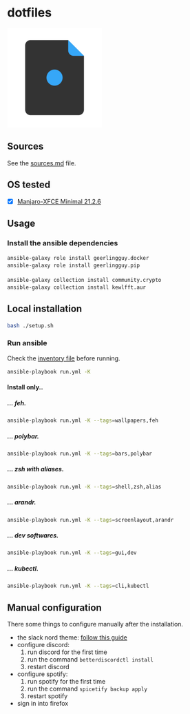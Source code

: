 # dotfiles

![logo](logo.png)

## Sources

See the [sources.md](sources.md) file.

## OS tested

- [x] [Manjaro-XFCE Minimal 21.2.6](https://manjaro.org/downloads/official/xfce/)

## Usage

### Install the ansible dependencies

```bash
ansible-galaxy role install geerlingguy.docker
ansible-galaxy role install geerlingguy.pip

ansible-galaxy collection install community.crypto
ansible-galaxy collection install kewlfft.aur
```

## Local installation

```bash
bash ./setup.sh
```

### Run ansible

Check the [inventory file](hosts.ini) before running.

```bash
ansible-playbook run.yml -K
```

#### Install only..

##### ... *feh*.

```bash
ansible-playbook run.yml -K --tags=wallpapers,feh
```

##### ... *polybar*.

```bash
ansible-playbook run.yml -K --tags=bars,polybar
```

##### ... *zsh* with *aliases*.

```bash
ansible-playbook run.yml -K --tags=shell,zsh,alias
```

##### ... *arandr*.

```bash
ansible-playbook run.yml -K --tags=screenlayout,arandr
```

##### ... *dev* softwares.

```bash
ansible-playbook run.yml -K --tags=gui,dev
```

##### ... *kubectl*.

```bash
ansible-playbook run.yml -K --tags=cli,kubectl
```

## Manual configuration

There some things to configure manually after the installation.

- the slack nord theme: [follow this guide](https://www.nordtheme.com/ports/slack)
- configure discord:
    1. run discord for the first time
    2. run the command `betterdiscordctl install`
    3. restart discord
- configure spotify:
    1. run spotify for the first time
    2. run the command `spicetify backup apply`
    3. restart spotify
- sign in into firefox
